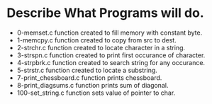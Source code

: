 # Describe What Programs will do.
- 0-memset.c function created to fill memory with constant byte.
- 1-memcpy.c function created to copy from src to dest.
- 2-strchr.c function created to locate character in a string.
- 3-strspn.c function created to print first occurance of character.
- 4-strpbrk.c function created to search string for any occurance.
- 5-strstr.c function created to locate a substring.
- 7-print_chessboard.c function prints chessboard.
- 8-print_diagsums.c function prints sum of diagonal.
- 100-set_string.c function sets value of pointer to char.  
